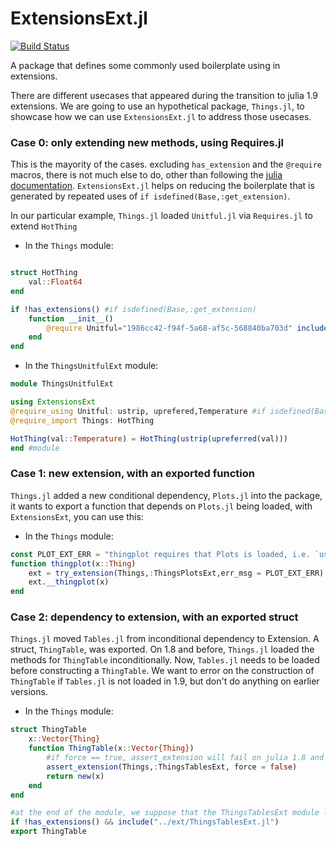 # ExtensionsExt.jl

[![Build Status](https://github.com/longemen3000/ExtensionsExt.jl/actions/workflows/CI.yml/badge.svg?branch=main)](https://github.com/longemen3000/ExtensionsExt.jl/actions/workflows/CI.yml?query=branch%3Amain)

A package that defines some commonly used boilerplate using in extensions.

There are different usecases that appeared during the transition to julia 1.9 extensions. We are going to use an hypothetical package, `Things.jl`, to showcase how we can use `ExtensionsExt.jl` to address those usecases.

### Case 0: only extending new methods, using Requires.jl

This is the mayority of the cases. excluding `has_extension` and the `@require` macros, there is not much else to do, other than following the [julia documentation](https://pkgdocs.julialang.org/dev/creating-packages/#Conditional-loading-of-code-in-packages-(Extensions)). `ExtensionsExt.jl` helps on reducing the boilerplate that is generated by repeated uses of `if isdefined(Base,:get_extension)`.

In our particular example, `Things.jl` loaded `Unitful.jl` via `Requires.jl` to extend `HotThing`

- In the `Things` module:
```julia

struct HotThing
    val::Float64
end

if !has_extensions() #if isdefined(Base,:get_extension)
    function __init__()
        @require Unitful="1986cc42-f94f-5a68-af5c-568840ba703d" include("../ext/ThingsUnitfulExt.jl")
    end
end
```

- In the `ThingsUnitfulExt` module:
```julia
module ThingsUnitfulExt

using ExtensionsExt
@require_using Unitful: ustrip, uprefered,Temperature #if isdefined(Base,:get_extension) ...
@require_import Things: HotThing

HotThing(val::Temperature) = HotThing(ustrip(upreferred(val)))
end #module

```

### Case 1: new extension, with an exported function

`Things.jl` added a new conditional dependency, `Plots.jl` into the package, it wants to export a function that depends on `Plots.jl` being loaded, with `ExtensionsExt`, you can use this:

- In the `Things` module:
```julia
const PLOT_EXT_ERR = "thingplot requires that Plots is loaded, i.e. `using Plots`"
function thingplot(x::Thing)
    ext = try_extension(Things,:ThingsPlotsExt,err_msg = PLOT_EXT_ERR)
    ext.__thingplot(x)
end

```

### Case 2: dependency to extension, with an exported struct

`Things.jl` moved `Tables.jl` from inconditional dependency to Extension. A struct, `ThingTable`, was exported. On 1.8 and before, `Things.jl` loaded the methods for `ThingTable` inconditionally. Now, `Tables.jl` needs to be loaded before constructing a `ThingTable`. We want to error on the construction of `ThingTable` if `Tables.jl` is not loaded in 1.9, but don't do anything on earlier versions.

- In the `Things` module:
```julia
struct ThingTable
    x::Vector{Thing}
    function ThingTable(x::Vector{Thing})
        #if force == true, assert_extension will fail on julia 1.8 and before.
        assert_extension(Things,:ThingsTablesExt, force = false)
        return new(x)
    end
end

#at the end of the module, we suppose that the ThingsTablesExt module loads Tables.jl
if !has_extensions() && include("../ext/ThingsTablesExt.jl")
export ThingTable
```







